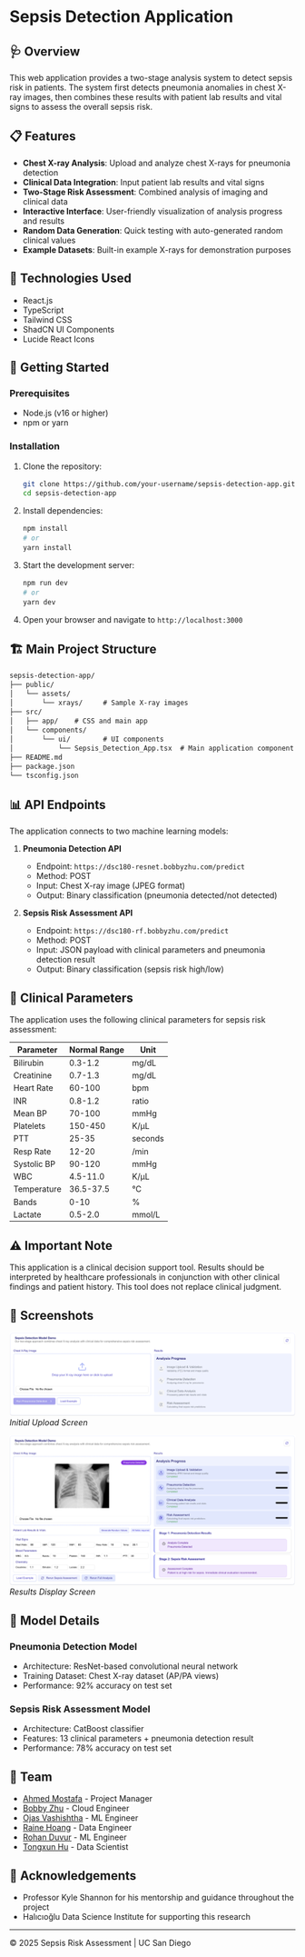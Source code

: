 # Sepsis Detection Application

## 🩺 Overview

This web application provides a two-stage analysis system to detect sepsis risk in patients. The system first detects pneumonia anomalies in chest X-ray images, then combines these results with patient lab results and vital signs to assess the overall sepsis risk.

## 📋 Features

- **Chest X-ray Analysis**: Upload and analyze chest X-rays for pneumonia detection
- **Clinical Data Integration**: Input patient lab results and vital signs
- **Two-Stage Risk Assessment**: Combined analysis of imaging and clinical data
- **Interactive Interface**: User-friendly visualization of analysis progress and results
- **Random Data Generation**: Quick testing with auto-generated random clinical values
- **Example Datasets**: Built-in example X-rays for demonstration purposes

## 🔧 Technologies Used

- React.js
- TypeScript
- Tailwind CSS
- ShadCN UI Components
- Lucide React Icons

## 🚀 Getting Started

### Prerequisites

- Node.js (v16 or higher)
- npm or yarn

### Installation

1. Clone the repository:
   ```bash
   git clone https://github.com/your-username/sepsis-detection-app.git
   cd sepsis-detection-app
   ```

2. Install dependencies:
   ```bash
   npm install
   # or 
   yarn install
   ```

3. Start the development server:
   ```bash
   npm run dev
   # or
   yarn dev
   ```

4. Open your browser and navigate to `http://localhost:3000`

## 🏗️ Main Project Structure

```
sepsis-detection-app/
├── public/
│   └── assets/
│       └── xrays/     # Sample X-ray images
├── src/
│   ├── app/    # CSS and main app
│   └── components/
│       └── ui/        # UI components
│           └── Sepsis_Detection_App.tsx  # Main application component
├── README.md
├── package.json
└── tsconfig.json
```

## 📊 API Endpoints

The application connects to two machine learning models:

1. **Pneumonia Detection API**
   - Endpoint: `https://dsc180-resnet.bobbyzhu.com/predict`
   - Method: POST
   - Input: Chest X-ray image (JPEG format)
   - Output: Binary classification (pneumonia detected/not detected)

2. **Sepsis Risk Assessment API**
   - Endpoint: `https://dsc180-rf.bobbyzhu.com/predict`
   - Method: POST
   - Input: JSON payload with clinical parameters and pneumonia detection result
   - Output: Binary classification (sepsis risk high/low)

## 📝 Clinical Parameters

The application uses the following clinical parameters for sepsis risk assessment:

| Parameter | Normal Range | Unit |
|-----------|--------------|------|
| Bilirubin | 0.3-1.2 | mg/dL |
| Creatinine | 0.7-1.3 | mg/dL |
| Heart Rate | 60-100 | bpm |
| INR | 0.8-1.2 | ratio |
| Mean BP | 70-100 | mmHg |
| Platelets | 150-450 | K/µL |
| PTT | 25-35 | seconds |
| Resp Rate | 12-20 | /min |
| Systolic BP | 90-120 | mmHg |
| WBC | 4.5-11.0 | K/µL |
| Temperature | 36.5-37.5 | °C |
| Bands | 0-10 | % |
| Lactate | 0.5-2.0 | mmol/L |

## ⚠️ Important Note

This application is a clinical decision support tool. Results should be interpreted by healthcare professionals in conjunction with other clinical findings and patient history. This tool does not replace clinical judgment.

## 📸 Screenshots

![Application Screenshot 1](/assets/initial_upload_screen.png)
*Initial Upload Screen*

![Application Screenshot 2](/assets/result_display_screen.png)
*Results Display Screen*

## 🧪 Model Details

### Pneumonia Detection Model
- Architecture: ResNet-based convolutional neural network
- Training Dataset: Chest X-ray dataset (AP/PA views)
- Performance: 92% accuracy on test set

### Sepsis Risk Assessment Model
- Architecture: CatBoost classifier
- Features: 13 clinical parameters + pneumonia detection result
- Performance: 78% accuracy on test set

## 👥 Team

- [Ahmed Mostafa](https://github.com/ahmostafa147) - Project Manager
- [Bobby Zhu](https://github.com/Bobby-Zhu) - Cloud Engineer
- [Ojas Vashishtha](https://github.com/Ojas6987) - ML Engineer
- [Raine Hoang](https://github.com/Jystine) - Data Engineer
- [Rohan Duvur](https://github.com/rduvur) - ML Engineer
- [Tongxun Hu](https://github.com/Sherrihuu) - Data Scientist

## 🙏 Acknowledgements

- Professor Kyle Shannon for his mentorship and guidance throughout the project
- Halıcıoğlu Data Science Institute for supporting this research
  
---

© 2025 Sepsis Risk Assessment | UC San Diego
